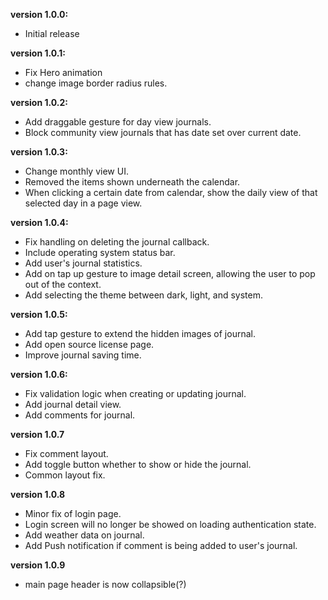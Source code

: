 **version 1.0.0:**
- Initial release

**version 1.0.1:**
- Fix Hero animation
- change image border radius rules.

**version 1.0.2:**
- Add draggable gesture for day view journals.
- Block community view journals that has date set over current date.

**version 1.0.3:**
- Change monthly view UI.
- Removed the items shown underneath the calendar.
- When clicking a certain date from calendar, show the daily view of that selected day in a page view.

**version 1.0.4:**
- Fix handling on deleting the journal callback.
- Include operating system status bar.
- Add user's journal statistics.
- Add on tap up gesture to image detail screen, allowing the user to pop out of the context. 
- Add selecting the theme between dark, light, and system. 

**version 1.0.5:** 
- Add tap gesture to extend the hidden images of journal.
- Add open source license page. 
- Improve journal saving time.

**version 1.0.6:** 
- Fix validation logic when creating or updating journal.
- Add journal detail view. 
- Add comments for journal.

**version 1.0.7** 
- Fix comment layout.
- Add toggle button whether to show or hide the journal.
- Common layout fix. 

**version 1.0.8**
- Minor fix of login page.
- Login screen will no longer be showed on loading authentication state. 
- Add weather data on journal.
- Add Push notification if comment is being added to user's journal.

**version 1.0.9**
- main page header is now collapsible(?)
